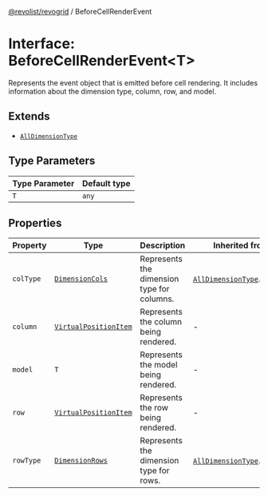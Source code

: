 [@revolist/revogrid](README.md) / BeforeCellRenderEvent

# Interface: BeforeCellRenderEvent\<T\>

Represents the event object that is emitted before cell rendering.
It includes information about the dimension type, column, row, and model.

## Extends

- [`AllDimensionType`](Interface.AllDimensionType.md)

## Type Parameters

| Type Parameter | Default type |
| ------ | ------ |
| `T` | `any` |

## Properties

| Property | Type | Description | Inherited from | Defined in |
| ------ | ------ | ------ | ------ | ------ |
| `colType` | [`DimensionCols`](TypeAlias.DimensionCols.md) | Represents the dimension type for columns. | [`AllDimensionType`](Interface.AllDimensionType.md).`colType` | [src/types/interfaces.ts:738](https://github.com/revolist/revogrid/blob/477507f867ff98f395e0119897545945e222b246/src/types/interfaces.ts#L738) |
| `column` | [`VirtualPositionItem`](Interface.VirtualPositionItem.md) | Represents the column being rendered. | - | [src/types/interfaces.ts:681](https://github.com/revolist/revogrid/blob/477507f867ff98f395e0119897545945e222b246/src/types/interfaces.ts#L681) |
| `model` | `T` | Represents the model being rendered. | - | [src/types/interfaces.ts:691](https://github.com/revolist/revogrid/blob/477507f867ff98f395e0119897545945e222b246/src/types/interfaces.ts#L691) |
| `row` | [`VirtualPositionItem`](Interface.VirtualPositionItem.md) | Represents the row being rendered. | - | [src/types/interfaces.ts:686](https://github.com/revolist/revogrid/blob/477507f867ff98f395e0119897545945e222b246/src/types/interfaces.ts#L686) |
| `rowType` | [`DimensionRows`](TypeAlias.DimensionRows.md) | Represents the dimension type for rows. | [`AllDimensionType`](Interface.AllDimensionType.md).`rowType` | [src/types/interfaces.ts:733](https://github.com/revolist/revogrid/blob/477507f867ff98f395e0119897545945e222b246/src/types/interfaces.ts#L733) |
